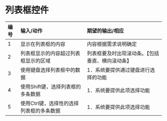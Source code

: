 # 列表框控件
| 编号 | 输入/动作                                | 期望的输出/相应                                  |
| :--- | :--------------------------------------- | :----------------------------------------------- |
| 1    | 显示在列表框的内容                       | 内容根据需求说明确定                             |
| 2    | 列表框显示的内容超过列表框显示的区域     | 列表框要及时出现滚动条。【包括垂直、横向滚动条】 |
| 3    | 使用键盘选择列表框中的数据               | 1．系统要提供通过键盘进行选择的功能              |
| 4    | 使用Shift键，选择列表框的多条数据        | 1．系统要提供此项选择功能                        |
| 5    | 使用Ctrl键，选择性的选择列表框的多条数据 | 1．系统要提供此项选择功能                        |
